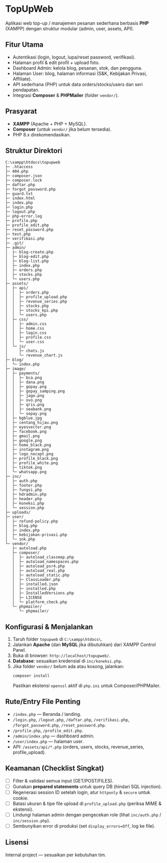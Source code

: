 # TopUpWeb

Aplikasi web top-up / manajemen pesanan sederhana berbasis **PHP** (XAMPP) dengan struktur modular (admin, user, assets, API).

## Fitur Utama

- Autentikasi (login, logout, lupa/reset password, verifikasi).
- Halaman profil & edit profil + upload foto.
- Dashboard Admin: kelola blog, pesanan, stok, dan pengguna.
- Halaman User: blog, halaman informasi (S&K, Kebijakan Privasi, Affiliate).
- API sederhana (PHP) untuk data orders/stocks/users dan seri pendapatan.
- Integrasi **Composer** & **PHPMailer** (folder `vendor/`).

## Prasyarat

- **XAMPP** (Apache + PHP + MySQL).
- **Composer** (untuk `vendor/` jika belum tersedia).
- PHP 8.x direkomendasikan.

## Struktur Direktori

```
C:\xampp\htdocs\topupweb
├─ .htaccess
├─ 404.php
├─ composer.json
├─ composer.lock
├─ daftar.php
├─ forgot_password.php
├─ guard.txt
├─ index.html
├─ index.php
├─ login.php
├─ logout.php
├─ php-error.log
├─ profile.php
├─ profile_edit.php
├─ reset_password.php
├─ test.php
├─ verifikasi.php
├─ .git/
├─ admin/
│  ├─ blog-create.php
│  ├─ blog-edit.php
│  ├─ blog-list.php
│  ├─ index.php
│  ├─ orders.php
│  ├─ stocks.php
│  └─ users.php
├─ assets/
│  ├─ api/
│  │  ├─ orders.php
│  │  ├─ profile_upload.php
│  │  ├─ revenue_series.php
│  │  ├─ stocks.php
│  │  ├─ stocks_kpi.php
│  │  └─ users.php
│  ├─ css/
│  │  ├─ admin.css
│  │  ├─ home.css
│  │  ├─ login.css
│  │  ├─ profile.css
│  │  └─ user.css
│  └─ js/
│     ├─ chats.js
│     └─ revenue_chart.js
├─ blog/
│  └─ index.php
├─ image/
│  ├─ payments/
│  │  ├─ bca.png
│  │  ├─ dana.png
│  │  ├─ gopay.png
│  │  ├─ gopay_samping.png
│  │  ├─ jago.png
│  │  ├─ ovo.png
│  │  ├─ qris.png
│  │  ├─ seabank.png
│  │  └─ sopay.png
│  ├─ bgblue.jpg
│  ├─ centang_hijau.png
│  ├─ eyesvector.png
│  ├─ facebook.png
│  ├─ gmail.png
│  ├─ google.png
│  ├─ home_black.png
│  ├─ instagram.png
│  ├─ logo_nocapt.png
│  ├─ profile_black.png
│  ├─ profile_white.png
│  ├─ tiktok.png
│  └─ whatsapp.png
├─ inc/
│  ├─ auth.php
│  ├─ footer.php
│  ├─ fungsi.php
│  ├─ hdradmin.php
│  ├─ header.php
│  ├─ koneksi.php
│  └─ session.php
├─ uploads/
├─ user/
│  ├─ refund-policy.php
│  ├─ blog.php
│  ├─ index.php
│  ├─ kebijakan-privasi.php
│  └─ snk.php
└─ vendor/
   ├─ autoload.php
   ├─ composer/
   │  ├─ autoload_classmap.php
   │  ├─ autoload_namespaces.php
   │  ├─ autoload_psr4.php
   │  ├─ autoload_real.php
   │  ├─ autoload_static.php
   │  ├─ ClassLoader.php
   │  ├─ installed.json
   │  ├─ installed.php
   │  ├─ InstalledVersions.php
   │  ├─ LICENSE
   │  └─ platform_check.php
   └─ phpmailer/
      └─ phpmailer/
```

## Konfigurasi & Menjalankan

1. Taruh folder `topupweb` di `C:\xampp\htdocs\`.
2. Jalankan **Apache** (dan **MySQL** jika dibutuhkan) dari XAMPP Control Panel.
3. Buka di browser: `http://localhost/topupweb/`.
4. **Database**: sesuaikan kredensial di `inc/koneksi.php`.
5. Jika folder `vendor/` belum ada atau kosong, jalankan:
   ```bash
   composer install
   ```
   Pastikan ekstensi `openssl` aktif di `php.ini` untuk Composer/PHPMailer.

## Rute/Entry File Penting

- `/index.php` — Beranda / landing.
- `/login.php`, `/logout.php`, `/daftar.php`, `/verifikasi.php`, `/forgot_password.php`, `/reset_password.php`.
- `/profile.php`, `/profile_edit.php`.
- `/admin/index.php` — dashboard admin.
- `/user/index.php` — halaman user.
- API: `/assets/api/*.php` (orders, users, stocks, revenue_series, profile_upload).

## Keamanan (Checklist Singkat)

- [ ] Filter & validasi semua input (GET/POST/FILES).
- [ ] Gunakan **prepared statements** untuk query DB (hindari SQL injection).
- [ ] Regenerasi session ID setelah login, atur `httponly` & `secure` untuk cookie.
- [ ] Batasi ukuran & tipe file upload di `profile_upload.php` (periksa MIME & ekstensi).
- [ ] Lindungi halaman admin dengan pengecekan role (lihat `inc/auth.php` / `inc/session.php`).
- [ ] Sembunyikan error di produksi (set `display_errors=Off`, log ke file).

## Lisensi

Internal project — sesuaikan per kebutuhan tim.
